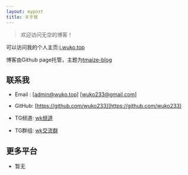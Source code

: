 ```yaml
---
layout: mypost
title: 关于我
---
```


> 欢迎访问无空的博客！

可以访问我的个人主页:[i.wuko.top](i.wuko.top)

博客由Github page托管，主题为[tmaize-blog](https://github.com/TMaize/tmaize-blog)

## 联系我

- Email&nbsp;: [admin@wuko.top]&nbsp;[wuko233@gmail.com]

- GitHub: [https://github.com/wuko233](https://github.com/wuko233)

- TG频道: [wk频道](t.me/wkshare)

- TG群组: [wk交流群](t.me/wuko_group)

## 更多平台

- 暂无
